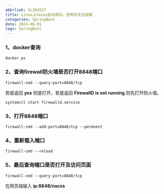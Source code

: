 ```yaml
---
abbrlink: 5c28d527
title: Linux上nacos启动成功，但网页无法加载
categories: SpringBoot
date: 2024-06-01
tags: SpringBoot
---
```


### 1、docker查询

```
docker ps
```

<!-- more -->

### 2、查询firewall防火墙是否打开8848端口

```
firewall-cmd --query-port=8848/tcp
```

若是返回 **yes** 则是打开，若是返回 **FirewallD is not running** 则先打开防火墙。

```
systemctl start firewalld.service
```

### 3、打开8848端口

```
firewall-cmd --add-port=8848/tcp --permnent
```

### 4、重新载入端口

```
firewall-cmd --reload
```

### 5、最后查询端口是否打开及访问页面

```
firewall-cmd --query-port=8848/tcp
```

在网页端输入 **ip:8848/nacos**

